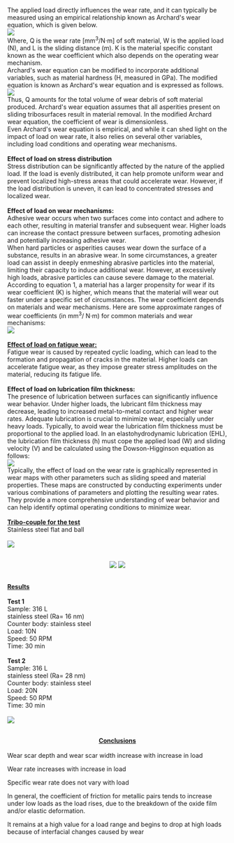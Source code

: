 The applied load directly influences the wear rate, and it can typically be measured using an empirical relationship known as Archard's wear equation, which is given below.<br>
<image src="images/pic1.png"><br>
Where, Q is the wear rate [mm<sup>3</sup>/N·m] of soft material, W is the applied load (N), and L is the sliding distance (m). K is the material specific constant known as the wear coefficient which also depends on the operating wear mechanism.<br>
Archard's wear equation can be modified to incorporate additional variables, such as material hardness (H, measured in GPa). The modified equation is known as Archard's wear equation and is expressed as follows.<br>
<image src="images/pic2.PNG"><br>
Thus, Q amounts for the total volume of wear debris of soft material produced. Archard's wear equation assumes that all asperities present on sliding tribosurfaces result in material removal. In the modified Archard wear equation, the coefficient of wear is dimensionless. <br>
Even Archard's wear equation is empirical, and while it can shed light on the impact of load on wear rate, it also relies on several other variables, including load conditions and operating wear mechanisms.<br><br>
<b>Effect of load on stress distribution</b><br>
Stress distribution can be significantly affected by the nature of the applied load. If the load is evenly distributed, it can help promote uniform wear and prevent localized high-stress areas that could accelerate wear. However, if the load distribution is uneven, it can lead to concentrated stresses and localized wear.<br><br>
<b>Effect of load on wear mechanisms:</b><br> 
Adhesive wear occurs when two surfaces come into contact and adhere to each other, resulting in material transfer and subsequent wear. Higher loads can increase the contact pressure between surfaces, promoting adhesion and potentially increasing adhesive wear.<br>
When hard particles or asperities causes wear down the surface of a substance, results in an abrasive wear.  In some circumstances, a greater load can assist in deeply enmeshing abrasive particles into the material, limiting their capacity to induce additional wear. However, at excessively high loads, abrasive particles can cause severe damage to the material.<br>
According to equation 1, a material has a larger propensity for wear if its wear coefficient (K) is higher, which means that the material will wear out faster under a specific set of circumstances. The wear coefficient depends on materials and wear mechanisms. Here are some approximate ranges of wear coefficients (in mm<sup>3</sup>/ N·m) for common materials and wear mechanisms:<br>
<image src="images/pic3.PNG"><br><br>
<b><u>Effect of load on fatigue wear:</u></b><br>
Fatigue wear is caused by repeated cyclic loading, which can lead to the formation and propagation of cracks in the material. Higher loads can accelerate fatigue wear, as they impose greater stress amplitudes on the material, reducing its fatigue life.<br><br>
<b>Effect of load on lubrication film thickness:</b><br>
The presence of lubrication between surfaces can significantly influence wear behavior. Under higher loads, the lubricant film thickness may decrease, leading to increased metal-to-metal contact and higher wear rates. Adequate lubrication is crucial to minimize wear, especially under heavy loads. Typically, to avoid wear the lubrication film thickness must be proportional to the applied load. In an elastohydrodynamic lubrication (EHL), the lubrication film thickness (h) must cope the applied load (W) and sliding velocity (V) and be calculated using the Dowson-Higginson equation as follows:<br>
<image src="images/pic4.PNG"><br>
Typically, the effect of load on the wear rate is graphically represented in wear maps with other parameters such as sliding speed and material properties. These maps are constructed by conducting experiments under various combinations of parameters and plotting the resulting wear rates. They provide a more comprehensive understanding of wear behavior and can help identify optimal operating conditions to minimize wear.<br><br>
<b><u>Tribo-couple for the test</u></b><br>
Stainless steel flat and ball<br><br>
<image src="images\tribo couple.png"><br><br><center>
<image src="images\Screenshot 2025-01-26 172803.png">
<image src="images\Screenshot 2025-01-26 173149.png"><br><br></center>

<b><u>Results</u></b><br><br>
<b> Test 1 </b>                            
Sample: 316 L <br>
stainless steel (Ra= 16 nm) <br>
Counter body: stainless steel<br>
Load: 10N<br>
Speed: 50 RPM<br>
Time: 30 min<br><br>
<b>Test 2</b><br>
Sample: 316 L <br>
stainless steel (Ra= 28 nm)<br>
Counter body: stainless steel<br>
Load: 20N<br>
Speed: 50 RPM<br>
Time: 30 min<br><br>
<image src="images\Screenshot 2025-01-26 171611.png"><br><br><center>
<b><u>Conclusions</u></b><br></center><br>
Wear scar depth and wear scar width increase with increase in load
<br>

Wear rate increases with increase in load<br>


Specific wear rate does not vary with load<br>


In general, the coefficient of friction for metallic pairs tends to increase under low loads as the load rises, due to the breakdown of the oxide film and/or elastic deformation.
<br>

It remains at a high value for a load range and begins to drop at high loads
because of interfacial changes caused by wear<br>






